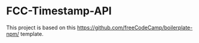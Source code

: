# FCC-Timestamp-API

This project is based on this https://github.com/freeCodeCamp/boilerplate-npm/ template.
